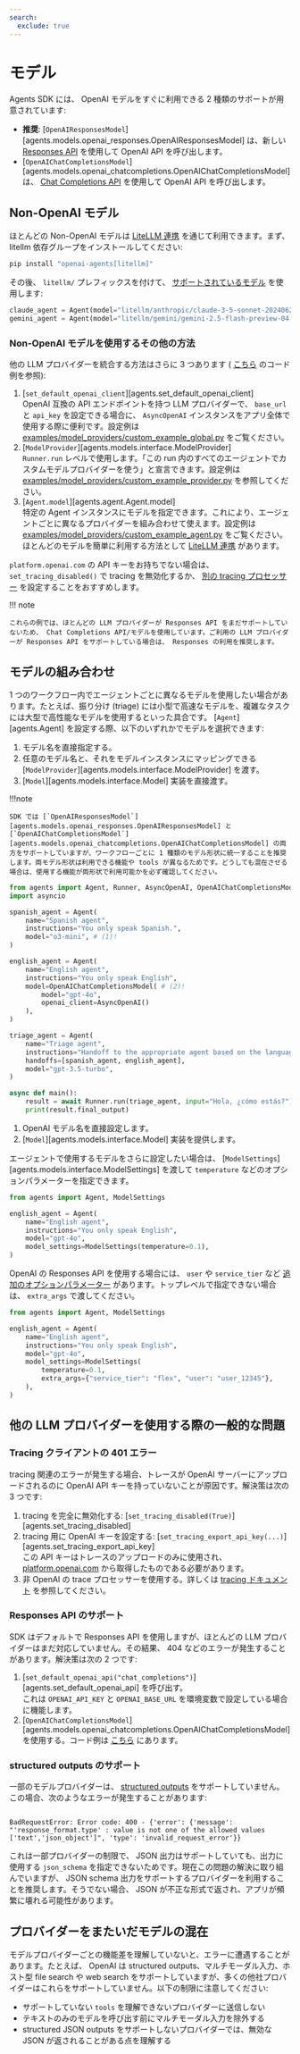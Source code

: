 ```yaml
---
search:
  exclude: true
---
```

# モデル

 Agents SDK には、 OpenAI モデルをすぐに利用できる 2 種類のサポートが用意されています:

- **推奨**: [`OpenAIResponsesModel`][agents.models.openai_responses.OpenAIResponsesModel] は、新しい [Responses API](https://platform.openai.com/docs/api-reference/responses) を使用して OpenAI API を呼び出します。  
- [`OpenAIChatCompletionsModel`][agents.models.openai_chatcompletions.OpenAIChatCompletionsModel] は、 [Chat Completions API](https://platform.openai.com/docs/api-reference/chat) を使用して OpenAI API を呼び出します。

## Non-OpenAI モデル

 ほとんどの Non-OpenAI モデルは [LiteLLM 連携](./litellm.md) を通じて利用できます。まず、 litellm 依存グループをインストールしてください:

```bash
pip install "openai-agents[litellm]"
```

 その後、 `litellm/` プレフィックスを付けて、 [サポートされているモデル](https://docs.litellm.ai/docs/providers) を使用します:

```python
claude_agent = Agent(model="litellm/anthropic/claude-3-5-sonnet-20240620", ...)
gemini_agent = Agent(model="litellm/gemini/gemini-2.5-flash-preview-04-17", ...)
```

### Non-OpenAI モデルを使用するその他の方法

 他の LLM プロバイダーを統合する方法はさらに 3 つあります ( [こちら](https://github.com/openai/openai-agents-python/tree/main/examples/model_providers/) のコード例を参照):

1. [`set_default_openai_client`][agents.set_default_openai_client]  
   OpenAI 互換の API エンドポイントを持つ LLM プロバイダーで、 `base_url` と `api_key` を設定できる場合に、 `AsyncOpenAI` インスタンスをアプリ全体で使用する際に便利です。設定例は [examples/model_providers/custom_example_global.py](https://github.com/openai/openai-agents-python/tree/main/examples/model_providers/custom_example_global.py) をご覧ください。  
2. [`ModelProvider`][agents.models.interface.ModelProvider]  
   `Runner.run` レベルで使用します。「この run 内のすべてのエージェントでカスタムモデルプロバイダーを使う」と宣言できます。設定例は [examples/model_providers/custom_example_provider.py](https://github.com/openai/openai-agents-python/tree/main/examples/model_providers/custom_example_provider.py) を参照してください。  
3. [`Agent.model`][agents.agent.Agent.model]  
   特定の Agent インスタンスにモデルを指定できます。これにより、エージェントごとに異なるプロバイダーを組み合わせて使えます。設定例は [examples/model_providers/custom_example_agent.py](https://github.com/openai/openai-agents-python/tree/main/examples/model_providers/custom_example_agent.py) をご覧ください。ほとんどのモデルを簡単に利用する方法として [LiteLLM 連携](./litellm.md) があります。

 `platform.openai.com` の API キーをお持ちでない場合は、 `set_tracing_disabled()` で tracing を無効化するか、 [別の tracing プロセッサー](../tracing.md) を設定することをおすすめします。

!!! note

    これらの例では、ほとんどの LLM プロバイダーが Responses API をまだサポートしていないため、 Chat Completions API/モデルを使用しています。ご利用の LLM プロバイダーが Responses API をサポートしている場合は、 Responses の利用を推奨します。

## モデルの組み合わせ

 1 つのワークフロー内でエージェントごとに異なるモデルを使用したい場合があります。たとえば、振り分け (triage) には小型で高速なモデルを、複雑なタスクには大型で高性能なモデルを使用するといった具合です。 [`Agent`][agents.Agent] を設定する際、以下のいずれかでモデルを選択できます:

1. モデル名を直接指定する。  
2. 任意のモデル名と、それをモデルインスタンスにマッピングできる [`ModelProvider`][agents.models.interface.ModelProvider] を渡す。  
3. [`Model`][agents.models.interface.Model] 実装を直接渡す。  

!!!note

    SDK では [`OpenAIResponsesModel`][agents.models.openai_responses.OpenAIResponsesModel] と [`OpenAIChatCompletionsModel`][agents.models.openai_chatcompletions.OpenAIChatCompletionsModel] の両方をサポートしていますが、ワークフローごとに 1 種類のモデル形状に統一することを推奨します。両モデル形状は利用できる機能や tools が異なるためです。どうしても混在させる場合は、使用する機能が両形状で利用可能かを必ず確認してください。

```python
from agents import Agent, Runner, AsyncOpenAI, OpenAIChatCompletionsModel
import asyncio

spanish_agent = Agent(
    name="Spanish agent",
    instructions="You only speak Spanish.",
    model="o3-mini", # (1)!
)

english_agent = Agent(
    name="English agent",
    instructions="You only speak English",
    model=OpenAIChatCompletionsModel( # (2)!
        model="gpt-4o",
        openai_client=AsyncOpenAI()
    ),
)

triage_agent = Agent(
    name="Triage agent",
    instructions="Handoff to the appropriate agent based on the language of the request.",
    handoffs=[spanish_agent, english_agent],
    model="gpt-3.5-turbo",
)

async def main():
    result = await Runner.run(triage_agent, input="Hola, ¿cómo estás?")
    print(result.final_output)
```

1.  OpenAI モデル名を直接設定します。  
2.  [`Model`][agents.models.interface.Model] 実装を提供します。  

 エージェントで使用するモデルをさらに設定したい場合は、 [`ModelSettings`][agents.models.interface.ModelSettings] を渡して `temperature` などのオプションパラメーターを指定できます。

```python
from agents import Agent, ModelSettings

english_agent = Agent(
    name="English agent",
    instructions="You only speak English",
    model="gpt-4o",
    model_settings=ModelSettings(temperature=0.1),
)
```

 OpenAI の Responses API を使用する場合には、 `user` や `service_tier` など [追加のオプションパラメーター](https://platform.openai.com/docs/api-reference/responses/create) があります。トップレベルで指定できない場合は、 `extra_args` で渡してください。

```python
from agents import Agent, ModelSettings

english_agent = Agent(
    name="English agent",
    instructions="You only speak English",
    model="gpt-4o",
    model_settings=ModelSettings(
        temperature=0.1,
        extra_args={"service_tier": "flex", "user": "user_12345"},
    ),
)
```

## 他の LLM プロバイダーを使用する際の一般的な問題

### Tracing クライアントの 401 エラー

 tracing 関連のエラーが発生する場合、トレースが OpenAI サーバーにアップロードされるのに OpenAI API キーを持っていないことが原因です。解決策は次の 3 つです:

1. tracing を完全に無効化する: [`set_tracing_disabled(True)`][agents.set_tracing_disabled]  
2. tracing 用に OpenAI キーを設定する: [`set_tracing_export_api_key(...)`][agents.set_tracing_export_api_key]  
   この API キーはトレースのアップロードのみに使用され、 [platform.openai.com](https://platform.openai.com/) から取得したものである必要があります。  
3. 非 OpenAI の trace プロセッサーを使用する。詳しくは [tracing ドキュメント](../tracing.md#custom-tracing-processors) を参照してください。

### Responses API のサポート

 SDK はデフォルトで Responses API を使用しますが、ほとんどの LLM プロバイダーはまだ対応していません。その結果、 404 などのエラーが発生することがあります。解決策は次の 2 つです:

1. [`set_default_openai_api("chat_completions")`][agents.set_default_openai_api] を呼び出す。  
   これは `OPENAI_API_KEY` と `OPENAI_BASE_URL` を環境変数で設定している場合に機能します。  
2. [`OpenAIChatCompletionsModel`][agents.models.openai_chatcompletions.OpenAIChatCompletionsModel] を使用する。コード例は [こちら](https://github.com/openai/openai-agents-python/tree/main/examples/model_providers/) にあります。

### structured outputs のサポート

 一部のモデルプロバイダーは、 [structured outputs](https://platform.openai.com/docs/guides/structured-outputs) をサポートしていません。この場合、次のようなエラーが発生することがあります:

```

BadRequestError: Error code: 400 - {'error': {'message': "'response_format.type' : value is not one of the allowed values ['text','json_object']", 'type': 'invalid_request_error'}}

```

 これは一部プロバイダーの制限で、 JSON 出力はサポートしていても、出力に使用する `json_schema` を指定できないためです。現在この問題の解決に取り組んでいますが、 JSON schema 出力をサポートするプロバイダーを利用することを推奨します。そうでない場合、 JSON が不正な形式で返され、アプリが頻繁に壊れる可能性があります。

## プロバイダーをまたいだモデルの混在

 モデルプロバイダーごとの機能差を理解していないと、エラーに遭遇することがあります。たとえば、 OpenAI は structured outputs、マルチモーダル入力、ホスト型 file search や web search をサポートしていますが、多くの他社プロバイダーはこれらをサポートしていません。以下の制限に注意してください:

- サポートしていない `tools` を理解できないプロバイダーに送信しない  
- テキストのみのモデルを呼び出す前にマルチモーダル入力を除外する  
- structured JSON outputs をサポートしないプロバイダーでは、無効な JSON が返されることがある点を理解する  